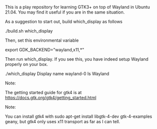 This is a play repository for learning GTK3+ on top of Wayland
in Ubuntu 21.04. You may find it useful if you are in the same
situation.

As a suggestion to start out, build which_display as follows

  ./build.sh which_display

Then, set this environmental variable

  export GDK_BACKEND="wayland,x11,*"

Then run which_display. If you see this, you have indeed
setup Wayland properly on your box.

  ./which_display
  Display name wayland-0
  Is Wayland

Note:

  The getting started guide for gtk4 is at https://docs.gtk.org/gtk4/getting_started.html

Note:

  You can install gtk4 with sudo apt-get install libgtk-4-dev gtk-4-examples geany,
  but gtk4 only uses x11 transport as far as I can tell.
  